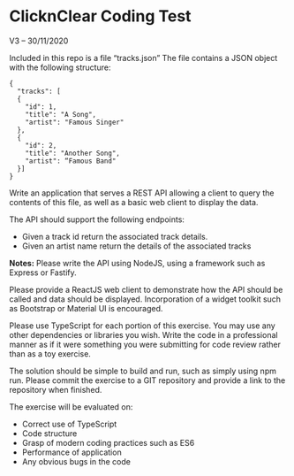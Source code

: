 # ClicknClear Coding Test
V3 – 30/11/2020

Included in this repo is a file “tracks.json”
The file contains a JSON object with the following structure:

```
{
  "tracks": [
  {
    "id": 1,
    "title": "A Song",
    "artist": "Famous Singer"
  },
  {
    "id": 2,
    "title": "Another Song",
    "artist": “Famous Band"
  }]
}
```

Write an application that serves a REST API allowing a client to query the contents of this file, as well as a basic web client to display the data.

The API should support the following endpoints:
- Given a track id return the associated track details.
- Given an artist name return the details of the associated tracks

**Notes:**
Please write the API using NodeJS, using a framework such as Express or Fastify.

Please provide a ReactJS web client to demonstrate how the API should be called and data should be displayed. Incorporation of a widget toolkit such as Bootstrap or Material UI is encouraged.

Please use TypeScript for each portion of this exercise. You may use any other dependencies or libraries you wish. Write the code in a professional manner as if it were something you were submitting for code review rather than as a toy exercise.

The solution should be simple to build and run, such as simply using npm run. Please commit the exercise to a GIT repository and provide a link to the repository when finished.

The exercise will be evaluated on:
- Correct use of TypeScript
- Code structure
- Grasp of modern coding practices such as ES6
- Performance of application
- Any obvious bugs in the code
